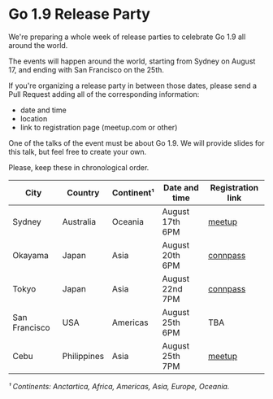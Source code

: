 # Go 1.9 Release Party

We're preparing a whole week of release parties to celebrate Go 1.9 all
around the world.

The events will happen around the world, starting from
Sydney on August 17, and ending with San Francisco on the 25th.

If you're organizing a release party in between those
dates, please send a Pull Request adding all of
the corresponding information:

- date and time
- location
- link to registration page (meetup.com or other)

One of the talks of the event must be about Go 1.9. We will provide slides
for this talk, but feel free to create your own.

Please, keep these in chronological order.

|  City          |  Country     |  Continent¹  |  Date and time     |  Registration link                                               |
|----------------|--------------|--------------|--------------------|------------------------------------------------------------------|
|  Sydney        |  Australia   |  Oceania     |  August 17th 6PM   |  [meetup](https://www.meetup.com/golang-syd/events/241998623/)   |
|  Okayama       |  Japan       |  Asia        |  August 20th 6PM   |  [connpass](https://connpass.com/event/64370/)                   |
|  Tokyo         |  Japan       |  Asia        |  August 22nd 7PM   |  [connpass](https://gocon.connpass.com/event/64281/)             |
|  San Francisco |  USA         |  Americas    |  August 25th 6PM   |  TBA                                                             |
|  Cebu          |  Philippines |  Asia        |  August 25th 7PM   |  [meetup](https://www.meetup.com/Golang-Cebu/events/241977637/)  |


_¹ Continents: Anctartica, Africa, Americas, Asia, Europe, Oceania._
